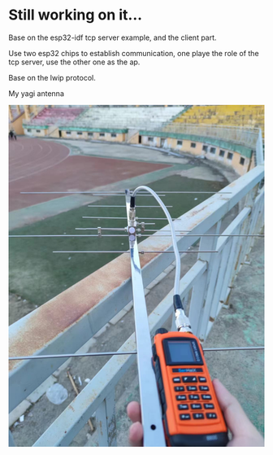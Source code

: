 # Still working on it...

Base on the esp32-idf tcp server example, and the client part.

Use two esp32 chips to establish communication, one playe the role of the tcp server, use the other one as the ap.

Base on the lwip protocol.

My yagi antenna

![Local Image](./image/yagi%20antenna.jpg)
